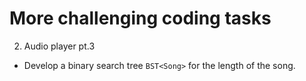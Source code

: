 # More challenging coding tasks

2. Audio player pt.3

  - Develop a binary search tree `BST<Song>` for the length of the song.
